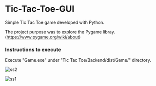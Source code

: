 # Tic-Tac-Toe-GUI
 Simple Tic Tac Toe game developed with Python.
 
 The project purpose was to explore the Pygame libray. (https://www.pygame.org/wiki/about)
 
 
 ### Instructions to execute
 Execute "Game.exe" under "Tic Tac Toe/Backend/dist/Game/" directory.
 
![ss2](https://user-images.githubusercontent.com/3933362/89412514-23a20480-d71f-11ea-9c6d-62814a548d0b.PNG)
 
![ss1](https://user-images.githubusercontent.com/3933362/89412509-21d84100-d71f-11ea-866d-a39dc9d7ed62.PNG)
